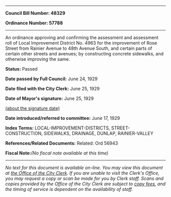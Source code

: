 

********

**Council Bill Number: 48329**
   
**Ordinance Number: 57788**
********

 An ordinance approving and confirming the assessment and assessment roll of Local Improvement District No. 4963 for the improvement of Rose Street from Rainier Avenue to 48th Avenue South, and certain parts of certain other streets and avenues; by constructing concrete sidewalks, and otherwise improving the same.

**Status:** Passed
   
**Date passed by Full Council:** June 24, 1929
   
**Date filed with the City Clerk:** June 25, 1929
   
**Date of Mayor's signature:** June 25, 1929
   
[(about the signature date)](/~public/approvaldate.htm)
   
   
   
**Date introduced/referred to committee:** June 17, 1929
   
   
**Index Terms:** LOCAL-IMPROVEMENT-DISTRICTS, STREET-CONSTRUCTION, SIDEWALKS, DRAINAGE, DUNLAP, RAINIER-VALLEY

**References/Related Documents:** Related: Ord 56943

**Fiscal Note:**_(No fiscal note available at this time)_
********

_No text for this document is available on-line. You may view this document at [the Office of the City Clerk](http://www.seattle.gov/leg/clerk/contactUs.htm). If you are unable to visit the Clerk's Office, you may request a copy or scan be made for you by Clerk staff. Scans and copies provided by the Office of the City Clerk are subject to [copy fees](http://clerk.seattle.gov/~public/clerkfees.htm), and the timing of service is dependent on the availability of staff._

